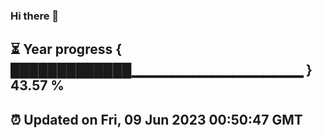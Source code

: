 ### Hi there 👋
⏳ Year progress { █████████████▁▁▁▁▁▁▁▁▁▁▁▁▁▁▁▁▁ } 43.57 %
---
⏰ Updated on Fri, 09 Jun 2023 00:50:47 GMT
---
